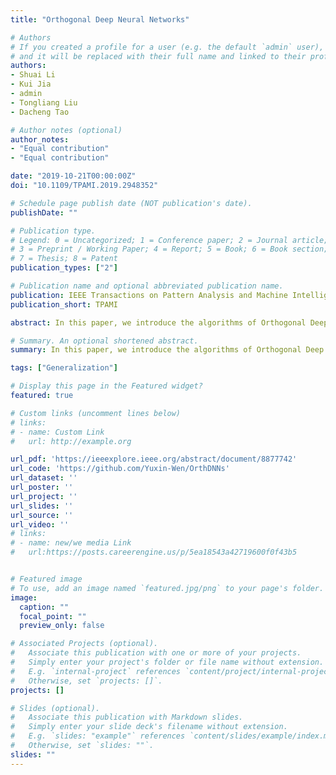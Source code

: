 ```yaml
---
title: "Orthogonal Deep Neural Networks"

# Authors
# If you created a profile for a user (e.g. the default `admin` user), write the username (folder name) here 
# and it will be replaced with their full name and linked to their profile.
authors:
- Shuai Li 
- Kui Jia
- admin 
- Tongliang Liu 
- Dacheng Tao

# Author notes (optional)
author_notes:
- "Equal contribution"
- "Equal contribution"

date: "2019-10-21T00:00:00Z"
doi: "10.1109/TPAMI.2019.2948352"

# Schedule page publish date (NOT publication's date).
publishDate: ""

# Publication type.
# Legend: 0 = Uncategorized; 1 = Conference paper; 2 = Journal article;
# 3 = Preprint / Working Paper; 4 = Report; 5 = Book; 6 = Book section;
# 7 = Thesis; 8 = Patent
publication_types: ["2"]

# Publication name and optional abbreviated publication name.
publication: IEEE Transactions on Pattern Analysis and Machine Intelligence
publication_short: TPAMI

abstract: In this paper, we introduce the algorithms of Orthogonal Deep Neural Networks (OrthDNNs) to connect with recent interest of spectrally regularized deep learning methods. OrthDNNs are theoretically motivated by generalization analysis of modern DNNs, with the aim to find solution properties of network weights that guarantee better generalization. To this end, we first prove that DNNs are of local isometry on data distributions of practical interest; by using a new covering of the sample space and introducing the local isometry property of DNNs into generalization analysis, we establish a new generalization error bound that is both scale- and range-sensitive to singular value spectrum of each of networks’ weight matrices. We prove that the optimal bound w.r.t. the degree of isometry is attained when each weight matrix has a spectrum of equal singular values, among which orthogonal weight matrix or a non-square one with orthonormal rows or columns is the most straightforward choice, suggesting the algorithms of OrthDNNs. We present both algorithms of strict and approximate OrthDNNs, and for the later ones we propose a simple yet effective algorithm called Singular Value Bounding (SVB), which performs as well as strict OrthDNNs, but at a much lower computational cost. We also propose Bounded Batch Normalization (BBN) to make compatible use of batch normalization with OrthDNNs. We conduct extensive comparative studies by using modern architectures on benchmark image classification. Experiments show the efficacy of OrthDNNs.

# Summary. An optional shortened abstract.
summary: In this paper, we introduce the algorithms of Orthogonal Deep Neural Networks (OrthDNNs) to connect with recent interest of spectrally regularized deep learning methods. OrthDNNs are theoretically motivated by generalization analysis of modern DNNs, with the aim to find solution properties of network weights that guarantee better generalization.

tags: ["Generalization"]

# Display this page in the Featured widget?
featured: true

# Custom links (uncomment lines below)
# links:
# - name: Custom Link
#   url: http://example.org

url_pdf: 'https://ieeexplore.ieee.org/abstract/document/8877742'
url_code: 'https://github.com/Yuxin-Wen/OrthDNNs'
url_dataset: ''
url_poster: ''
url_project: ''
url_slides: ''
url_source: ''
url_video: ''
# links:
# - name: new/we media Link
#   url:https://posts.careerengine.us/p/5ea18543a42719600f0f43b5


# Featured image
# To use, add an image named `featured.jpg/png` to your page's folder. 
image:
  caption: ""
  focal_point: ""
  preview_only: false

# Associated Projects (optional).
#   Associate this publication with one or more of your projects.
#   Simply enter your project's folder or file name without extension.
#   E.g. `internal-project` references `content/project/internal-project/index.md`.
#   Otherwise, set `projects: []`.
projects: []

# Slides (optional).
#   Associate this publication with Markdown slides.
#   Simply enter your slide deck's filename without extension.
#   E.g. `slides: "example"` references `content/slides/example/index.md`.
#   Otherwise, set `slides: ""`.
slides: ""
---
```


